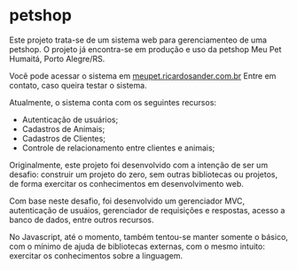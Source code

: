 # petshop
Este projeto trata-se de um sistema web para gerenciamenteo de uma petshop. O projeto já encontra-se em produção e uso da petshop Meu Pet Humaitá, Porto Alegre/RS.

Você pode acessar o sistema em <a href="http://meupet.ricardosander.com.br" target="_blank">meupet.ricardosander.com.br</a>
Entre em contato, caso queira testar o sistema.

Atualmente, o sistema conta com os seguintes recursos:
- Autenticação de usuários;
- Cadastros de Animais;
- Cadastros de Clientes;
- Controle de relacionamento entre clientes e animais;


Originalmente, este projeto foi desenvolvido com a intenção de ser um 
desafio: construir um projeto do zero, sem outras bibliotecas ou 
projetos, de forma exercitar os conhecimentos em desenvolvimento web.

Com base neste desafio, foi desenvolvido um gerenciador MVC, 
autenticação de usuáios, gerenciador de requisições e respostas, acesso
a banco de dados, entre outros recursos.

No Javascript, até o momento, também tentou-se manter somente o básico,
 com o mínimo de ajuda de bibliotecas externas, com o mesmo intuito: 
 exercitar os conhecimentos sobre a linguagem.
